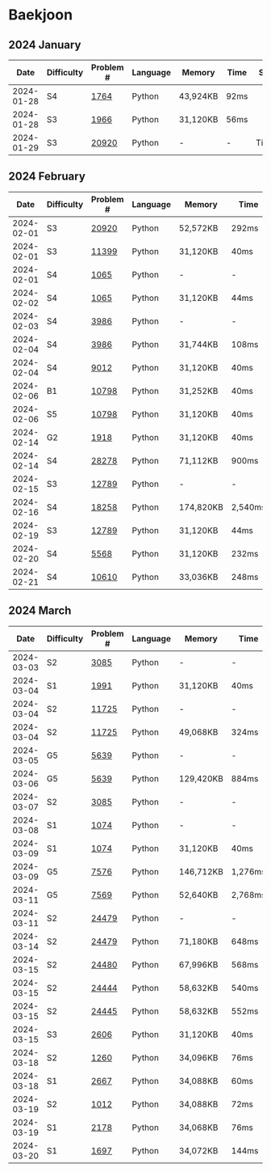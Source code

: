 # Baekjoon
## 2024 January
| Date | Difficulty | Problem # | Language | Memory | Time | Status |
| --- | --- | --- | --- | --- | --- | --- |
| 2024-01-28 | S4 | [1764](https://www.acmicpc.net/status?user_id=fprhqkrtk303&problem_id=1764) | Python | 43,924KB | 92ms |
| 2024-01-28 | S3 | [1966](https://www.acmicpc.net/status?user_id=fprhqkrtk303&problem_id=1966) | Python | 31,120KB | 56ms |
| 2024-01-29 | S3 | [20920](https://www.acmicpc.net/status?from_mine=1&problem_id=20920&user_id=fprhqkrtk303) | Python | - | - | Timeout |

## 2024 February
| Date | Difficulty | Problem # | Language | Memory | Time | Status |
| --- | --- | --- | --- | --- | --- | --- |
| 2024-02-01 | S3 | [20920](https://www.acmicpc.net/status?user_id=fprhqkrtk303&problem_id=20920) | Python | 52,572KB | 292ms |
| 2024-02-01 | S3 | [11399](https://www.acmicpc.net/status?user_id=fprhqkrtk303&problem_id=11399) | Python | 31,120KB | 40ms |
| 2024-02-01 | S4 | [1065](https://www.acmicpc.net/status?problem_id=1065&user_id=fprhqkrtk303&language_id=1003) | Python | - | - | Wrong |
| 2024-02-02 | S4 | [1065](https://www.acmicpc.net/status?problem_id=1065&user_id=fprhqkrtk303&language_id=1003) | Python | 31,120KB | 44ms |
| 2024-02-03 | S4 | [3986](https://www.acmicpc.net/status?from_mine=1&problem_id=3986&user_id=fprhqkrtk303) | Python | - | - | Wrong |
| 2024-02-04 | S4 | [3986](https://www.acmicpc.net/status?from_mine=1&user_id=fprhqkrtk303&problem_id=3986) | Python | 31,744KB | 108ms |
| 2024-02-04 | S4 | [9012](https://www.acmicpc.net/status?user_id=fprhqkrtk303&problem_id=9012) | Python | 31,120KB | 40ms |
| 2024-02-06 | B1 | [10798](https://www.acmicpc.net/status?user_id=fprhqkrtk303&problem_id=10798) | Python | 31,252KB | 40ms |
| 2024-02-06 | S5 | [10798](https://www.acmicpc.net/status?user_id=fprhqkrtk303&problem_id=2563) | Python | 31,120KB | 40ms |
| 2024-02-14 | G2 | [1918](https://www.acmicpc.net/status?problem_id=1918&user_id=fprhqkrtk303) | Python | 31,120KB | 40ms |
| 2024-02-14 | S4 | [28278](https://www.acmicpc.net/status?problem_id=28278&user_id=fprhqkrtk303) | Python | 71,112KB | 900ms |
| 2024-02-15 | S3 | [12789](https://www.acmicpc.net/status?problem_id=12789&user_id=fprhqkrtk303) | Python | - | - | Wrong |
| 2024-02-16 | S4 | [18258](https://www.acmicpc.net/status?problem_id=18258&user_id=fprhqkrtk303) | Python | 174,820KB | 2,540ms |
| 2024-02-19 | S3 | [12789](https://www.acmicpc.net/status?problem_id=12789&user_id=fprhqkrtk303) | Python | 31,120KB | 44ms |
| 2024-02-20 | S4 | [5568](https://www.acmicpc.net/status?problem_id=5568&user_id=fprhqkrtk303) | Python | 31,120KB | 232ms | [Referenced](https://velog.io/@e_juhee/python-%EB%B0%B1%EC%A4%80-5568-%EC%B9%B4%EB%93%9C-%EB%86%93%EA%B8%B0-%EC%9E%AC%EA%B7%80-%ED%95%A8%EC%88%98-vs-itertools-%EB%B9%84%EA%B5%90) |
| 2024-02-21 | S4 | [10610](https://www.acmicpc.net/status?problem_id=10610&user_id=fprhqkrtk303) | Python | 33,036KB | 248ms | [Referenced](https://www.acmicpc.net/source/73771512) |

## 2024 March
| Date | Difficulty | Problem # | Language | Memory | Time | Status |
| --- | --- | --- | --- | --- | --- | --- |
| 2024-03-03 | S2 | [3085](https://www.acmicpc.net/status?problem_id=3085&user_id=fprhqkrtk303) | Python | - | - | Wrong |
| 2024-03-04 | S1 | [1991](https://www.acmicpc.net/status?user_id=fprhqkrtk303&problem_id=1991) | Python | 31,120KB | 40ms |
| 2024-03-04 | S2 | [11725](https://www.acmicpc.net/status?problem_id=11725&user_id=fprhqkrtk303) | Python | - | - | Wrong |
| 2024-03-04 | S2 | [11725](https://www.acmicpc.net/status?problem_id=11725&user_id=fprhqkrtk303) | Python | 49,068KB | 324ms | [Referenced](https://velog.io/@dark6ro/%EB%B0%B1%EC%A4%80-11725%EB%B2%88-%ED%8A%B8%EB%A6%AC%EC%9D%98-%EB%B6%80%EB%AA%A8-%EC%B0%BE%EA%B8%B0) |
| 2024-03-05 | G5 | [5639](https://www.acmicpc.net/status?problem_id=5639&user_id=fprhqkrtk303) | Python | - | - | Wrong |
| 2024-03-06 | G5 | [5639](https://www.acmicpc.net/status?problem_id=5639&user_id=fprhqkrtk303) | Python | 129,420KB | 884ms | PyPy |
| 2024-03-07 | S2 | [3085](https://www.acmicpc.net/status?problem_id=3085&user_id=fprhqkrtk303) | Python | - | - | Wrong |
| 2024-03-08 | S1 | [1074](https://www.acmicpc.net/problem/1074) | Python | - | - | Timeout |
| 2024-03-09 | S1 | [1074](https://www.acmicpc.net/problem/1074) | Python | 31,120KB | 40ms | |
| 2024-03-09 | G5 | [7576](https://www.acmicpc.net/problem/7576) | Python | 146,712KB | 1,276ms | |
| 2024-03-11 | G5 | [7569](https://www.acmicpc.net/problem/7569) | Python | 52,640KB | 2,768ms |
| 2024-03-11 | S2 | [24479](https://www.acmicpc.net/problem/24479) | Python | - | - | Timeout |
| 2024-03-14 | S2 | [24479](https://www.acmicpc.net/problem/24479) | Python | 71,180KB | 648ms |
| 2024-03-15 | S2 | [24480](https://www.acmicpc.net/problem/24480) | Python | 67,996KB | 568ms |
| 2024-03-15 | S2 | [24444](https://www.acmicpc.net/problem/24444) | Python | 58,632KB | 540ms |
| 2024-03-15 | S2 | [24445](https://www.acmicpc.net/problem/24445) | Python | 58,632KB | 552ms |
| 2024-03-15 | S3 | [2606](https://www.acmicpc.net/problem/2606) | Python | 31,120KB | 40ms |
| 2024-03-18 | S2 | [1260](https://www.acmicpc.net/problem/1260) | Python | 34,096KB | 76ms |
| 2024-03-18 | S1 | [2667](https://www.acmicpc.net/problem/2667) | Python | 34,088KB | 60ms |
| 2024-03-19 | S2 | [1012](https://www.acmicpc.net/problem/1012) | Python | 34,088KB | 72ms |
| 2024-03-19 | S1 | [2178](https://www.acmicpc.net/problem/2178) | Python | 34,068KB | 76ms |
| 2024-03-20 | S1 | [1697](https://www.acmicpc.net/problem/1697) | Python | 34,072KB | 144ms |